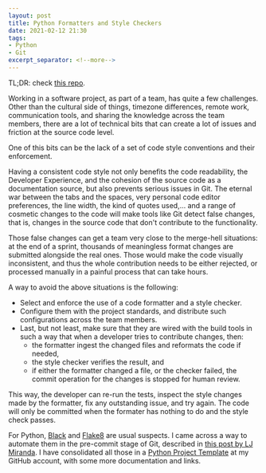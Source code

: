```yaml
---
layout: post
title: Python Formatters and Style Checkers
date: 2021-02-12 21:30
tags:
- Python
- Git
excerpt_separator: <!--more-->
---
```

TL;DR: check [this repo](https://github.com/gvisoc/python-project-template).

Working in a software project, as part of a team, has quite a few challenges. Other than the cultural side of things, timezone differences, remote work, communication tools, and sharing the knowledge across the team members, there are a lot of technical bits that can create a lot of issues and friction at the source code level.

One of this bits can be the lack of a set of code style conventions and their enforcement.
<!--more-->

Having a consistent code style not only benefits the code readability, the Developer Experience, and the cohesion of the source code as a documentation source, but also prevents serious issues in Git. The eternal war between the tabs and the spaces, very personal code editor preferences, the line width, the kind of quotes used,... and a range of cosmetic changes to the code will make tools like Git detect false changes, that is, changes in the source code that don't contribute to the functionality. 

Those false changes can get a team very close to the merge-hell situations: at the end of a sprint, thousands of meaningless format changes are submitted alongside the real ones. Those would make the code visually inconsistent, and thus the whole contribution needs to be either rejected, or processed manually in a painful process that can take hours.

A way to avoid the above situations is the following:

- Select and enforce the use of a code formatter and a style checker. 
- Configure them with the project standards, and distribute such configurations across the team members. 
- Last, but not least, make sure that they are wired with the build tools in such a way that when a developer tries to contribute changes, then: 
  - the formatter ingest the changed files and reformats the code if needed,
  - the style checker verifies the result, and
  - if either the formatter changed a file, or the checker failed, the commit operation for the changes is stopped for human review.

This way, the developer can re-run the tests, inspect the style changes made by the formatter, fix any outstanding issue, and try again. The code will only be committed when the formater has nothing to do and the style check passes.

For Python, [Black](https://github.com/psf/black) and [Flake8](https://flake8.pycqa.org/en/latest/) are usual suspects. I came across a way to automate them in the pre-commit stage of Git, described in [this post by LJ Miranda](https://ljvmiranda921.github.io/notebook/2018/06/21/precommits-using-black-and-flake8/). I have consolidated all those in a [Python Project Template](https://github.com/gvisoc/python-project-template) at my GitHub account, with some more documentation and links.